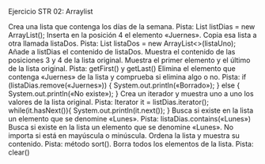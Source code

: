 Ejercicio STR 02: Arraylist

Crea una lista que contenga los días de la semana. Pista:
List listDias = new ArrayList();
Inserta en la posición 4 el elemento «Juernes».
Copia esa lista a otra llamada listaDos. Pista:
List listaDos = new ArrayList<>(listaUno);
Añade a listDias el contenido de listaDos.
Muestra el contenido de las posiciones 3 y 4 de la lista original.
Muestra el primer elemento y el último de la lista original. Pista:
getFirst() y getLast()
Elimina el elemento que contenga «Juernes» de la lista y comprueba si elimina algo o no. Pista:
if (listaDias.remove(«Juernes»)) {
System.out.println(«Borrado»);
} else {
System.out.println(«No existe»);
}
Crea un iterador y muestra uno a uno los valores de la lista original. Pista:
Iterator it = listDias.iterator();
while(it.hasNext()){
System.out.println(it.next());
}
Busca si existe en la lista un elemento que se denomine «Lunes».
Pista: listaDias.contains(«Lunes»)
Busca si existe en la lista un elemento que se denomine «Lunes». No importa si está en mayúscula o minúscula.
Ordena la lista y muestra su contenido. Pista:
método sort().
Borra todos los elementos de la lista.
Pista: clear()